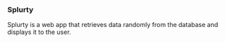 ### Splurty

Splurty is a web app that retrieves data randomly from the database and displays it to the user.

